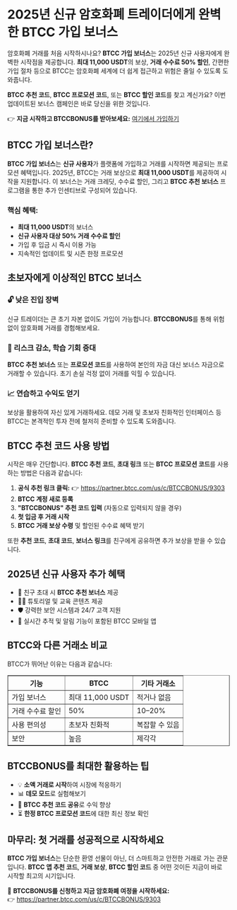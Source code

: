<h1>2025년 신규 암호화폐 트레이더에게 완벽한 BTCC 가입 보너스</h1>
<p>암호화폐 거래를 처음 시작하시나요? <strong>BTCC 가입 보너스</strong>는 2025년 신규 사용자에게 완벽한 시작점을 제공합니다. <strong>최대 11,000 USDT</strong>의 보상, <strong>거래 수수료 50% 할인</strong>, 간편한 가입 절차 등으로 BTCC는 암호화폐 세계에 더 쉽게 접근하고 위험은 줄일 수 있도록 도와줍니다.</p>
<p><strong>BTCC 추천 코드</strong>, <strong>BTCC 프로모션 코드</strong>, 또는 <strong>BTCC 할인 코드</strong>를 찾고 계신가요? 이번 업데이트된 보너스 캠페인은 바로 당신을 위한 것입니다.</p>
<p>👉 <strong>지금 시작하고 BTCCBONUS를 받아보세요:</strong> <a href="https://partner.btcc.com/us/c/BTCCBONUS/9303" target="_blank">여기에서 가입하기</a></p>
<img src="https://images.mirror-media.xyz/publication-images/Vppr_T52t1oqRKt5Adhiz.png?height=960&amp;width=1920" decoding="async" data-nimg="fill" class="css-xah9so" style="position:absolute;top:0;left:0;bottom:0;right:0;box-sizing:border-box;padding:0;border:none;margin:auto;display:block;width:0;height:0;min-width:100%;max-width:100%;min-height:100%;max-height:100%">
<h2>BTCC 가입 보너스란?</h2>
<p><strong>BTCC 가입 보너스</strong>는 <strong>신규 사용자</strong>가 플랫폼에 가입하고 거래를 시작하면 제공되는 프로모션 혜택입니다. 2025년, BTCC는 거래 보상으로 <strong>최대 11,000 USDT</strong>를 제공하여 시작을 지원합니다. 이 보너스는 거래 크레딧, 수수료 할인, 그리고 <strong>BTCC 추천 보너스</strong> 프로그램을 통한 추가 인센티브로 구성되어 있습니다.</p>

<h3>핵심 혜택:</h3>
<ul>
<li><strong>최대 11,000 USDT</strong>의 보너스</li>
<li><strong>신규 사용자 대상 50% 거래 수수료 할인</strong></li>
<li>가입 후 입금 시 즉시 이용 가능</li>
<li>지속적인 업데이트 및 시즌 한정 프로모션</li>
</ul>

<h2>초보자에게 이상적인 BTCC 보너스</h2>

<h3>🔓 낮은 진입 장벽</h3>
<p>신규 트레이더는 큰 초기 자본 없이도 가입이 가능합니다. <strong>BTCCBONUS</strong>를 통해 위험 없이 암호화폐 거래를 경험해보세요.</p>

<h3>💸 리스크 감소, 학습 기회 증대</h3>
<p><strong>BTCC 추천 보너스</strong> 또는 <strong>프로모션 코드</strong>를 사용하여 본인의 자금 대신 보너스 자금으로 거래할 수 있습니다. 초기 손실 걱정 없이 거래를 익힐 수 있습니다.</p>

<h3>📈 연습하고 수익도 얻기</h3>
<p>보상을 활용하여 자신 있게 거래하세요. 데모 거래 및 초보자 친화적인 인터페이스 등 BTCC는 본격적인 투자 전에 철저히 준비할 수 있도록 도와줍니다.</p>

<h2>BTCC 추천 코드 사용 방법</h2>
<p>시작은 매우 간단합니다. <strong>BTCC 추천 코드</strong>, <strong>초대 링크</strong> 또는 <strong>BTCC 프로모션 코드</strong>를 사용하는 방법은 다음과 같습니다:</p>
<ol>
<li><strong>공식 추천 링크 클릭:</strong> 👉 <a href="https://partner.btcc.com/us/c/BTCCBONUS/9303" target="_blank">https://partner.btcc.com/us/c/BTCCBONUS/9303</a></li>
<li><strong>BTCC 계정 새로 등록</strong></li>
<li><strong>"BTCCBONUS" 추천 코드 입력</strong> (자동으로 입력되지 않을 경우)</li>
<li><strong>첫 입금 후 거래 시작</strong></li>
<li><strong>BTCC 거래 보상 수령</strong> 및 할인된 수수료 혜택 받기</li>
</ol>
<p>또한 <strong>추천 코드</strong>, <strong>초대 코드</strong>, <strong>보너스 링크</strong>를 친구에게 공유하면 추가 보상을 받을 수 있습니다.</p>

<h2>2025년 신규 사용자 추가 혜택</h2>
<ul>
<li>🎁 친구 초대 시 <strong>BTCC 추천 보너스</strong> 제공</li>
<li>🧑‍🏫 튜토리얼 및 교육 콘텐츠 제공</li>
<li>🛡️ 강력한 보안 시스템과 24/7 고객 지원</li>
<li>📱 실시간 추적 및 알림 기능이 포함된 BTCC 모바일 앱</li>
</ul>

<h2>BTCC와 다른 거래소 비교</h2>
<p>BTCC가 뛰어난 이유는 다음과 같습니다:</p>
<table border="1" cellpadding="8" cellspacing="0">
<tr><th>기능</th><th>BTCC</th><th>기타 거래소</th></tr>
<tr><td>가입 보너스</td><td>최대 11,000 USDT</td><td>적거나 없음</td></tr>
<tr><td>거래 수수료 할인</td><td>50%</td><td>10–20%</td></tr>
<tr><td>사용 편의성</td><td>초보자 친화적</td><td>복잡할 수 있음</td></tr>
<tr><td>보안</td><td>높음</td><td>제각각</td></tr>
</table>

<h2>BTCCBONUS를 최대한 활용하는 팁</h2>
<ul>
<li>💡 <strong>소액 거래로 시작</strong>하여 시장에 적응하기</li>
<li>📊 <strong>데모 모드</strong>로 실험해보기</li>
<li>📣 <strong>BTCC 추천 코드 공유</strong>로 수익 향상</li>
<li>⏳ <strong>한정 BTCC 프로모션 코드</strong>에 대한 최신 정보 확인</li>
</ul>

<h2>마무리: 첫 거래를 성공적으로 시작하세요</h2>
<p><strong>BTCC 가입 보너스</strong>는 단순한 환영 선물이 아닌, 더 스마트하고 안전한 거래로 가는 관문입니다. <strong>BTCC 앱 추천 코드</strong>, <strong>거래 보상</strong>, <strong>BTCC 할인 코드</strong> 중 어떤 것이든 지금이 바로 시작할 최고의 시기입니다.</p>
<p>🚀 <strong>BTCCBONUS를 신청하고 지금 암호화폐 여정을 시작하세요:</strong><br>
👉 <a href="https://partner.btcc.com/us/c/BTCCBONUS/9303" target="_blank">https://partner.btcc.com/us/c/BTCCBONUS/9303</a></p>
